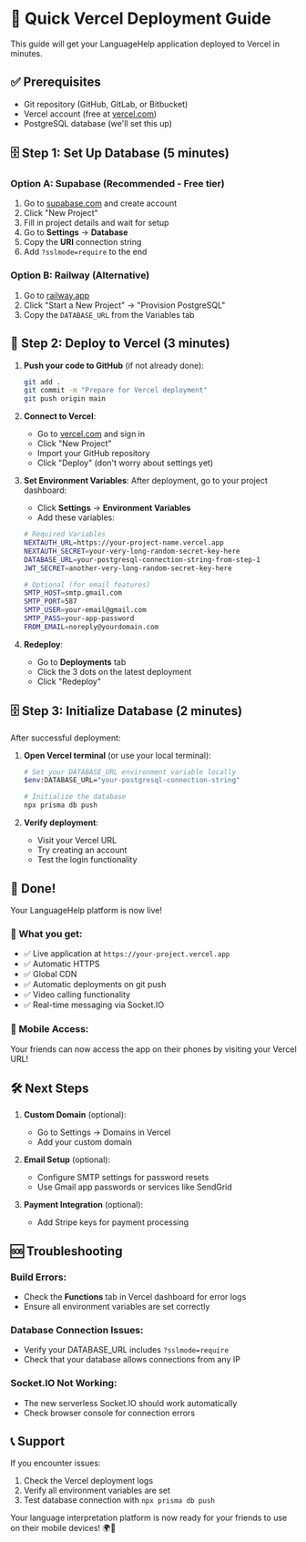 # 🚀 Quick Vercel Deployment Guide

This guide will get your LanguageHelp application deployed to Vercel in minutes.

## ✅ Prerequisites

- Git repository (GitHub, GitLab, or Bitbucket)
- Vercel account (free at [vercel.com](https://vercel.com))
- PostgreSQL database (we'll set this up)

## 🗄️ Step 1: Set Up Database (5 minutes)

### Option A: Supabase (Recommended - Free tier)
1. Go to [supabase.com](https://supabase.com) and create account
2. Click "New Project"
3. Fill in project details and wait for setup
4. Go to **Settings** → **Database**
5. Copy the **URI** connection string
6. Add `?sslmode=require` to the end

### Option B: Railway (Alternative)
1. Go to [railway.app](https://railway.app)
2. Click "Start a New Project" → "Provision PostgreSQL"
3. Copy the `DATABASE_URL` from the Variables tab

## 🚀 Step 2: Deploy to Vercel (3 minutes)

1. **Push your code to GitHub** (if not already done):
   ```bash
   git add .
   git commit -m "Prepare for Vercel deployment"
   git push origin main
   ```

2. **Connect to Vercel**:
   - Go to [vercel.com](https://vercel.com) and sign in
   - Click "New Project"
   - Import your GitHub repository
   - Click "Deploy" (don't worry about settings yet)

3. **Set Environment Variables**:
   After deployment, go to your project dashboard:
   - Click **Settings** → **Environment Variables**
   - Add these variables:

   ```bash
   # Required Variables
   NEXTAUTH_URL=https://your-project-name.vercel.app
   NEXTAUTH_SECRET=your-very-long-random-secret-key-here
   DATABASE_URL=your-postgresql-connection-string-from-step-1
   JWT_SECRET=another-very-long-random-secret-key-here
   
   # Optional (for email features)
   SMTP_HOST=smtp.gmail.com
   SMTP_PORT=587
   SMTP_USER=your-email@gmail.com
   SMTP_PASS=your-app-password
   FROM_EMAIL=noreply@yourdomain.com
   ```

4. **Redeploy**:
   - Go to **Deployments** tab
   - Click the 3 dots on the latest deployment
   - Click "Redeploy"

## 🗄️ Step 3: Initialize Database (2 minutes)

After successful deployment:

1. **Open Vercel terminal** (or use your local terminal):
   ```bash
   # Set your DATABASE_URL environment variable locally
   $env:DATABASE_URL="your-postgresql-connection-string"
   
   # Initialize the database
   npx prisma db push
   ```

2. **Verify deployment**:
   - Visit your Vercel URL
   - Try creating an account
   - Test the login functionality

## 🎉 Done!

Your LanguageHelp platform is now live! 

### 🔗 What you get:
- ✅ Live application at `https://your-project.vercel.app`
- ✅ Automatic HTTPS
- ✅ Global CDN
- ✅ Automatic deployments on git push
- ✅ Video calling functionality
- ✅ Real-time messaging via Socket.IO

### 📱 Mobile Access:
Your friends can now access the app on their phones by visiting your Vercel URL!

## 🛠️ Next Steps

1. **Custom Domain** (optional):
   - Go to Settings → Domains in Vercel
   - Add your custom domain

2. **Email Setup** (optional):
   - Configure SMTP settings for password resets
   - Use Gmail app passwords or services like SendGrid

3. **Payment Integration** (optional):
   - Add Stripe keys for payment processing

## 🆘 Troubleshooting

### Build Errors:
- Check the **Functions** tab in Vercel dashboard for error logs
- Ensure all environment variables are set correctly

### Database Connection Issues:
- Verify your DATABASE_URL includes `?sslmode=require`
- Check that your database allows connections from any IP

### Socket.IO Not Working:
- The new serverless Socket.IO should work automatically
- Check browser console for connection errors

## 📞 Support

If you encounter issues:
1. Check the Vercel deployment logs
2. Verify all environment variables are set
3. Test database connection with `npx prisma db push`

Your language interpretation platform is now ready for your friends to use on their mobile devices! 🌍📱
